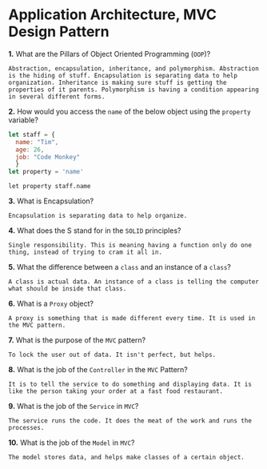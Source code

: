 # Application Architecture, MVC Design Pattern

**1.** What are the Pillars of Object Oriented Programming (`OOP`)?
<!-- enter you answer in the space below -->
```
Abstraction, encapsulation, inheritance, and polymorphism. Abstraction is the hiding of stuff. Encapsulation is separating data to help organization. Inheritance is making sure stuff is getting the properties of it parents. Polymorphism is having a condition appearing in several different forms.
```
**2.** How would you access the `name` of the below object using the `property` variable?
```js
let staff = {
  name: "Tim",
  age: 26,
  job: "Code Monkey"
  }
let property = 'name'
```
<!-- enter you answer in the space below -->
```
let property staff.name
```
**3.** What is Encapsulation?
<!-- enter you answer in the space below -->
```
Encapsulation is separating data to help organize.
```
**4.** What does the S stand for in the `SOLID` principles?
<!-- enter you answer in the space below -->
```
Single responsibility. This is meaning having a function only do one thing, instead of trying to cram it all in.
```
**5.** What the difference between a `class` and an instance of a `class`?
<!-- enter you answer in the space below -->
```
A class is actual data. An instance of a class is telling the computer what should be inside that class.
```
**6.** What is a `Proxy` object?
<!-- enter you answer in the space below -->
```
A proxy is something that is made different every time. It is used in the MVC pattern.
```

**7.** What is the purpose of the `MVC` pattern?
<!-- enter you answer in the space below -->
```
To lock the user out of data. It isn't perfect, but helps. 
```
**8.** What is the job of the `Controller` in the `MVC` Pattern?
<!-- enter you answer in the space below -->
```
It is to tell the service to do something and displaying data. It is like the person taking your order at a fast food restaurant.
```

**9.** What is the job of the `Service` in `MVC`?
<!-- enter you answer in the space below -->
```
The service runs the code. It does the meat of the work and runs the processes. 
```
**10.** What is the job of the `Model` in `MVC`?
<!-- enter you answer in the space below -->
```
The model stores data, and helps make classes of a certain object.
```

